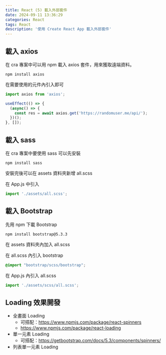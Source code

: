 ```yaml
---
title: React (5) 載入外部套件
date: 2024-09-11 13:36:29
categories: React
tags: React
description: '使用 Create React App 載入外部套件'
---
```


## 載入 axios

在 cra 專案中可以用 npm 載入 axios 套件，用來獲取遠端資料。

```
npm install axios
```

在需要使用的元件內引入即可

``` js
import axios from 'axios';

useEffect(() => {
  (async() => {
    const res = await axios.get('https://randomuser.me/api/');
  })();
}, []);
```

## 載入 sass

在 cra 專案中要使用 sass 可以先安裝

``` 
npm install sass
```

安裝完後可以在 assets 資料夾新增 all.scss
 
在 App.js 中引入

``` js
import './assets/all.scss';
```

## 載入 Bootstrap

先用 npm 下載 Bootstrap

```
npm install bootstrap@5.3.3 
```

在 assets 資料夾內加入 all.scss 

在 all.scss 內引入 bootstrap

``` scss
@import "bootstrap/scss/bootstrap";
```

在 App.js 內引入 all.scss

``` js
import './assets/scss/all.scss';
```

## Loading 效果開發

- 全畫面 Loading
    - 可搭配：https://www.npmjs.com/package/react-spinners
    - https://www.npmjs.com/package/react-loading
- 單一元素 Loading
    - 可搭配：https://getbootstrap.com/docs/5.3/components/spinners/
- 列表單一元素 Loading





